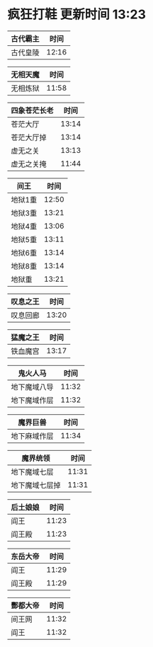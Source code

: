 # 疯狂打鞋 更新时间 13:23

| 古代霸主   | 时间    |
|--------|-------|
| 古代皇陵 | 12:16 |

| 无相天魔   | 时间    |
|--------|-------|
| 无相炼狱 | 11:58 |

| 四象苍茫长老   | 时间    |
|--------|-------|
| 苍茫大厅 | 13:14 |
| 苍茫大厅掉 | 13:14 |
| 虚无之关 | 13:13 |
| 虚无之关掩 | 11:44 |

| 间王   | 时间    |
|--------|-------|
| 地狱1重 | 12:50 |
| 地狱3重 | 13:21 |
| 地狱4重 | 13:06 |
| 地狱5重 | 13:11 |
| 地狱6重 | 13:14 |
| 地狱8重 | 13:14 |
| 地狱重 | 13:21 |

| 叹息之王   | 时间    |
|--------|-------|
| 叹息回廊 | 13:20 |

| 猛魔之王   | 时间    |
|--------|-------|
| 铁血魔宫 | 13:17 |

| 鬼火人马   | 时间    |
|--------|-------|
| 地下魔域八导 | 11:32 |
| 地下魔域作层 | 11:32 |

| 魔界巨兽   | 时间    |
|--------|-------|
| 地下麻域作层 | 11:34 |

| 魔界统领   | 时间    |
|--------|-------|
| 地下魔域七层 | 11:31 |
| 地下魔域七层掉 | 11:31 |

| 后土娘娘   | 时间    |
|--------|-------|
| 阎王 | 11:23 |
| 阎王殿 | 11:23 |

| 东岳大帝   | 时间    |
|--------|-------|
| 阎王 | 11:29 |
| 阎王殿 | 11:29 |

| 酆都大帝   | 时间    |
|--------|-------|
| 间王网 | 11:32 |
| 阎王 | 11:32 |